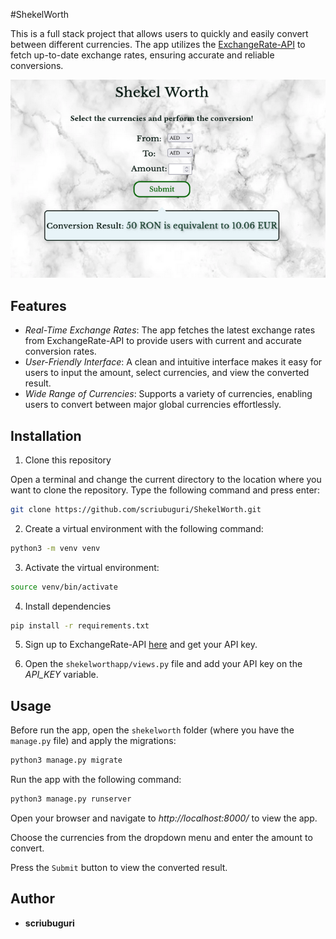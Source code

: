 #ShekelWorth

This is a full stack project that allows users to quickly and easily convert between different currencies. The app utilizes the [ExchangeRate-API](https://www.exchangerate-api.com/) to fetch up-to-date exchange rates, ensuring accurate and reliable conversions.

![](shekelworth.png)

## Features

- *Real-Time Exchange Rates*: The app fetches the latest exchange rates from ExchangeRate-API to provide users with current and accurate conversion rates.
- *User-Friendly Interface*: A clean and intuitive interface makes it easy for users to input the amount, select currencies, and view the converted result.
- *Wide Range of Currencies*: Supports a variety of currencies, enabling users to convert between major global currencies effortlessly.

## Installation

1. Clone this repository

Open a terminal and change the current directory to the location where you want to clone the repository.
Type the following command and press enter:

```bash
git clone https://github.com/scriubuguri/ShekelWorth.git
```

2. Create a virtual environment with the following command:

```bash
python3 -m venv venv
```

3. Activate the virtual environment:

```bash
source venv/bin/activate
```

4. Install dependencies

```bash
pip install -r requirements.txt
```

5. Sign up to ExchangeRate-API [here](https://www.exchangerate-api.com/sign-in) and get your API key.

6. Open the `shekelworthapp/views.py` file and add your API key on the *API_KEY* variable.


## Usage

Before run the app, open the `shekelworth` folder (where you have the `manage.py` file) and apply the migrations:

```bash
python3 manage.py migrate
```

Run the app with the following command:

```bash
python3 manage.py runserver
```

Open your browser and navigate to *http://localhost:8000/* to view the app.

Choose the currencies from the dropdown menu and enter the amount to convert.

Press the `Submit` button to view the converted result.


## Author

- **scriubuguri**
